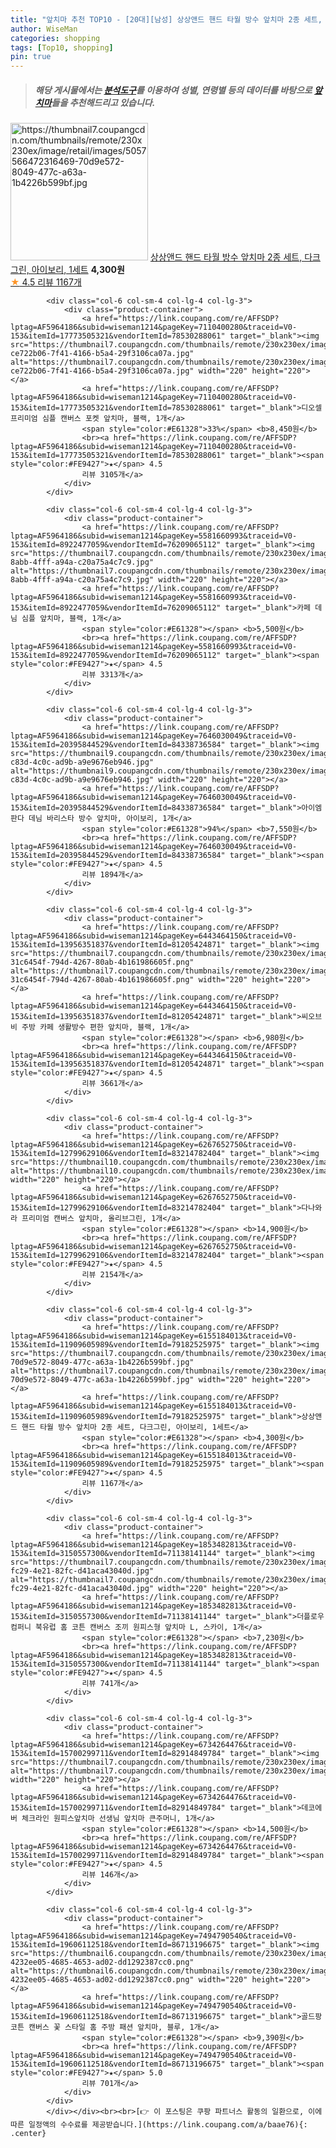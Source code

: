 ```yaml
---
title: "앞치마 추천 TOP10 - [20대][남성] 상상앤드 핸드 타월 방수 앞치마 2종 세트, 다크그린, 아이보리, 1세트"
author: WiseMan
categories: shopping
tags: [Top10, shopping]
pin: true
---
```


> ##### 해당 게시물에서는 [**분석도구**](https://itemscout.io/)를 이용하여 **성별**, **연령별** 등의 데이터를 바탕으로 [**앞치마**](https://link.coupang.com/a/baae76)들을 추천해드리고 있습니다.
<div class="container"><div class="row">
            <div class="col-6 col-sm-4 col-lg-4 col-lg-3">
                <div class="product-container">
                    <a href="https://link.coupang.com/re/AFFSDP?lptag=AF5964186&subid=wiseman1214&pageKey=6155184013&traceid=V0-153&itemId=11909605989&vendorItemId=79182525975" target="_blank"><img src="https://thumbnail7.coupangcdn.com/thumbnails/remote/230x230ex/image/retail/images/5057566472316469-70d9e572-8049-477c-a63a-1b4226b599bf.jpg" alt="https://thumbnail7.coupangcdn.com/thumbnails/remote/230x230ex/image/retail/images/5057566472316469-70d9e572-8049-477c-a63a-1b4226b599bf.jpg" width="220" height="220"></a>
                    <a href="https://link.coupang.com/re/AFFSDP?lptag=AF5964186&subid=wiseman1214&pageKey=6155184013&traceid=V0-153&itemId=11909605989&vendorItemId=79182525975" target="_blank">상상앤드 핸드 타월 방수 앞치마 2종 세트, 다크그린, 아이보리, 1세트</a>
                    <span style="color:#E61328"></span> <b>4,300원</b>
                    <br><a href="https://link.coupang.com/re/AFFSDP?lptag=AF5964186&subid=wiseman1214&pageKey=6155184013&traceid=V0-153&itemId=11909605989&vendorItemId=79182525975" target="_blank"><span style="color:#FE9427">★</span> 4.5
                    리뷰 1167개</a>
                </div>
            </div>
            
            <div class="col-6 col-sm-4 col-lg-4 col-lg-3">
                <div class="product-container">
                    <a href="https://link.coupang.com/re/AFFSDP?lptag=AF5964186&subid=wiseman1214&pageKey=7110400280&traceid=V0-153&itemId=17773505321&vendorItemId=78530288061" target="_blank"><img src="https://thumbnail7.coupangcdn.com/thumbnails/remote/230x230ex/image/retail/images/9520408818532247-ce722b06-7f41-4166-b5a4-29f3106ca07a.jpg" alt="https://thumbnail7.coupangcdn.com/thumbnails/remote/230x230ex/image/retail/images/9520408818532247-ce722b06-7f41-4166-b5a4-29f3106ca07a.jpg" width="220" height="220"></a>
                    <a href="https://link.coupang.com/re/AFFSDP?lptag=AF5964186&subid=wiseman1214&pageKey=7110400280&traceid=V0-153&itemId=17773505321&vendorItemId=78530288061" target="_blank">디오셀 프리미엄 심플 캔버스 포켓 앞치마, 블랙, 1개</a>
                    <span style="color:#E61328">33%</span> <b>8,450원</b>
                    <br><a href="https://link.coupang.com/re/AFFSDP?lptag=AF5964186&subid=wiseman1214&pageKey=7110400280&traceid=V0-153&itemId=17773505321&vendorItemId=78530288061" target="_blank"><span style="color:#FE9427">★</span> 4.5
                    리뷰 3105개</a>
                </div>
            </div>
            
            <div class="col-6 col-sm-4 col-lg-4 col-lg-3">
                <div class="product-container">
                    <a href="https://link.coupang.com/re/AFFSDP?lptag=AF5964186&subid=wiseman1214&pageKey=5581660993&traceid=V0-153&itemId=8922477059&vendorItemId=76209065112" target="_blank"><img src="https://thumbnail7.coupangcdn.com/thumbnails/remote/230x230ex/image/retail/images/2021/05/27/18/1/c21284c0-8abb-4fff-a94a-c20a75a4c7c9.jpg" alt="https://thumbnail7.coupangcdn.com/thumbnails/remote/230x230ex/image/retail/images/2021/05/27/18/1/c21284c0-8abb-4fff-a94a-c20a75a4c7c9.jpg" width="220" height="220"></a>
                    <a href="https://link.coupang.com/re/AFFSDP?lptag=AF5964186&subid=wiseman1214&pageKey=5581660993&traceid=V0-153&itemId=8922477059&vendorItemId=76209065112" target="_blank">카페 데님 심플 앞치마, 블랙, 1개</a>
                    <span style="color:#E61328"></span> <b>5,500원</b>
                    <br><a href="https://link.coupang.com/re/AFFSDP?lptag=AF5964186&subid=wiseman1214&pageKey=5581660993&traceid=V0-153&itemId=8922477059&vendorItemId=76209065112" target="_blank"><span style="color:#FE9427">★</span> 4.5
                    리뷰 3313개</a>
                </div>
            </div>
            
            <div class="col-6 col-sm-4 col-lg-4 col-lg-3">
                <div class="product-container">
                    <a href="https://link.coupang.com/re/AFFSDP?lptag=AF5964186&subid=wiseman1214&pageKey=7646030049&traceid=V0-153&itemId=20395844529&vendorItemId=84338736584" target="_blank"><img src="https://thumbnail9.coupangcdn.com/thumbnails/remote/230x230ex/image/retail/images/2022/12/16/15/3/2fcf9923-c83d-4c0c-ad9b-a9e9676eb946.jpg" alt="https://thumbnail9.coupangcdn.com/thumbnails/remote/230x230ex/image/retail/images/2022/12/16/15/3/2fcf9923-c83d-4c0c-ad9b-a9e9676eb946.jpg" width="220" height="220"></a>
                    <a href="https://link.coupang.com/re/AFFSDP?lptag=AF5964186&subid=wiseman1214&pageKey=7646030049&traceid=V0-153&itemId=20395844529&vendorItemId=84338736584" target="_blank">아이엠판다 데님 바리스타 방수 앞치마, 아이보리, 1개</a>
                    <span style="color:#E61328">94%</span> <b>7,550원</b>
                    <br><a href="https://link.coupang.com/re/AFFSDP?lptag=AF5964186&subid=wiseman1214&pageKey=7646030049&traceid=V0-153&itemId=20395844529&vendorItemId=84338736584" target="_blank"><span style="color:#FE9427">★</span> 4.5
                    리뷰 1894개</a>
                </div>
            </div>
            
            <div class="col-6 col-sm-4 col-lg-4 col-lg-3">
                <div class="product-container">
                    <a href="https://link.coupang.com/re/AFFSDP?lptag=AF5964186&subid=wiseman1214&pageKey=6443464150&traceid=V0-153&itemId=13956351837&vendorItemId=81205424871" target="_blank"><img src="https://thumbnail7.coupangcdn.com/thumbnails/remote/230x230ex/image/retail/images/470709608658269-31c6454f-794d-4267-80ab-4b161986605f.png" alt="https://thumbnail7.coupangcdn.com/thumbnails/remote/230x230ex/image/retail/images/470709608658269-31c6454f-794d-4267-80ab-4b161986605f.png" width="220" height="220"></a>
                    <a href="https://link.coupang.com/re/AFFSDP?lptag=AF5964186&subid=wiseman1214&pageKey=6443464150&traceid=V0-153&itemId=13956351837&vendorItemId=81205424871" target="_blank">씨오브비 주방 카페 생활방수 편한 앞치마, 블랙, 1개</a>
                    <span style="color:#E61328"></span> <b>6,980원</b>
                    <br><a href="https://link.coupang.com/re/AFFSDP?lptag=AF5964186&subid=wiseman1214&pageKey=6443464150&traceid=V0-153&itemId=13956351837&vendorItemId=81205424871" target="_blank"><span style="color:#FE9427">★</span> 4.5
                    리뷰 3661개</a>
                </div>
            </div>
            
            <div class="col-6 col-sm-4 col-lg-4 col-lg-3">
                <div class="product-container">
                    <a href="https://link.coupang.com/re/AFFSDP?lptag=AF5964186&subid=wiseman1214&pageKey=6267652750&traceid=V0-153&itemId=12799629106&vendorItemId=83214782404" target="_blank"><img src="https://thumbnail10.coupangcdn.com/thumbnails/remote/230x230ex/image/vendor_inventory/1e36/abe544aab578fd88eebf8ef8dae887f12f4247d3d4dd631700a5f64c46c5.jpg" alt="https://thumbnail10.coupangcdn.com/thumbnails/remote/230x230ex/image/vendor_inventory/1e36/abe544aab578fd88eebf8ef8dae887f12f4247d3d4dd631700a5f64c46c5.jpg" width="220" height="220"></a>
                    <a href="https://link.coupang.com/re/AFFSDP?lptag=AF5964186&subid=wiseman1214&pageKey=6267652750&traceid=V0-153&itemId=12799629106&vendorItemId=83214782404" target="_blank">다나와라 프리미엄 캔버스 앞치마, 올리브그린, 1개</a>
                    <span style="color:#E61328"></span> <b>14,900원</b>
                    <br><a href="https://link.coupang.com/re/AFFSDP?lptag=AF5964186&subid=wiseman1214&pageKey=6267652750&traceid=V0-153&itemId=12799629106&vendorItemId=83214782404" target="_blank"><span style="color:#FE9427">★</span> 4.5
                    리뷰 2154개</a>
                </div>
            </div>
            
            <div class="col-6 col-sm-4 col-lg-4 col-lg-3">
                <div class="product-container">
                    <a href="https://link.coupang.com/re/AFFSDP?lptag=AF5964186&subid=wiseman1214&pageKey=6155184013&traceid=V0-153&itemId=11909605989&vendorItemId=79182525975" target="_blank"><img src="https://thumbnail7.coupangcdn.com/thumbnails/remote/230x230ex/image/retail/images/5057566472316469-70d9e572-8049-477c-a63a-1b4226b599bf.jpg" alt="https://thumbnail7.coupangcdn.com/thumbnails/remote/230x230ex/image/retail/images/5057566472316469-70d9e572-8049-477c-a63a-1b4226b599bf.jpg" width="220" height="220"></a>
                    <a href="https://link.coupang.com/re/AFFSDP?lptag=AF5964186&subid=wiseman1214&pageKey=6155184013&traceid=V0-153&itemId=11909605989&vendorItemId=79182525975" target="_blank">상상앤드 핸드 타월 방수 앞치마 2종 세트, 다크그린, 아이보리, 1세트</a>
                    <span style="color:#E61328"></span> <b>4,300원</b>
                    <br><a href="https://link.coupang.com/re/AFFSDP?lptag=AF5964186&subid=wiseman1214&pageKey=6155184013&traceid=V0-153&itemId=11909605989&vendorItemId=79182525975" target="_blank"><span style="color:#FE9427">★</span> 4.5
                    리뷰 1167개</a>
                </div>
            </div>
            
            <div class="col-6 col-sm-4 col-lg-4 col-lg-3">
                <div class="product-container">
                    <a href="https://link.coupang.com/re/AFFSDP?lptag=AF5964186&subid=wiseman1214&pageKey=1853482813&traceid=V0-153&itemId=3150557300&vendorItemId=71138141144" target="_blank"><img src="https://thumbnail7.coupangcdn.com/thumbnails/remote/230x230ex/image/retail/images/2020/07/21/16/1/38931e87-fc29-4e21-82fc-d41aca43040d.jpg" alt="https://thumbnail7.coupangcdn.com/thumbnails/remote/230x230ex/image/retail/images/2020/07/21/16/1/38931e87-fc29-4e21-82fc-d41aca43040d.jpg" width="220" height="220"></a>
                    <a href="https://link.coupang.com/re/AFFSDP?lptag=AF5964186&subid=wiseman1214&pageKey=1853482813&traceid=V0-153&itemId=3150557300&vendorItemId=71138141144" target="_blank">더플로우컴퍼니 북유럽 홈 코튼 캔버스 조끼 원피스형 앞치마 L, 스카이, 1개</a>
                    <span style="color:#E61328"></span> <b>7,230원</b>
                    <br><a href="https://link.coupang.com/re/AFFSDP?lptag=AF5964186&subid=wiseman1214&pageKey=1853482813&traceid=V0-153&itemId=3150557300&vendorItemId=71138141144" target="_blank"><span style="color:#FE9427">★</span> 4.5
                    리뷰 741개</a>
                </div>
            </div>
            
            <div class="col-6 col-sm-4 col-lg-4 col-lg-3">
                <div class="product-container">
                    <a href="https://link.coupang.com/re/AFFSDP?lptag=AF5964186&subid=wiseman1214&pageKey=6734264476&traceid=V0-153&itemId=15700299711&vendorItemId=82914849784" target="_blank"><img src="https://thumbnail7.coupangcdn.com/thumbnails/remote/230x230ex/image/vendor_inventory/1379/5476b9a4377c2313806abc0f4fceba4726a5ddc80eb86828a5088ea3f58f.jpg" alt="https://thumbnail7.coupangcdn.com/thumbnails/remote/230x230ex/image/vendor_inventory/1379/5476b9a4377c2313806abc0f4fceba4726a5ddc80eb86828a5088ea3f58f.jpg" width="220" height="220"></a>
                    <a href="https://link.coupang.com/re/AFFSDP?lptag=AF5964186&subid=wiseman1214&pageKey=6734264476&traceid=V0-153&itemId=15700299711&vendorItemId=82914849784" target="_blank">데코에버 체크라인 원피스앞치마 선생님 앞치마 큰주머니, 1개</a>
                    <span style="color:#E61328"></span> <b>14,500원</b>
                    <br><a href="https://link.coupang.com/re/AFFSDP?lptag=AF5964186&subid=wiseman1214&pageKey=6734264476&traceid=V0-153&itemId=15700299711&vendorItemId=82914849784" target="_blank"><span style="color:#FE9427">★</span> 4.5
                    리뷰 146개</a>
                </div>
            </div>
            
            <div class="col-6 col-sm-4 col-lg-4 col-lg-3">
                <div class="product-container">
                    <a href="https://link.coupang.com/re/AFFSDP?lptag=AF5964186&subid=wiseman1214&pageKey=7494790540&traceid=V0-153&itemId=19606112518&vendorItemId=86713196675" target="_blank"><img src="https://thumbnail6.coupangcdn.com/thumbnails/remote/230x230ex/image/retail/images/339152419211771-4232ee05-4685-4653-ad02-dd1292387cc0.png" alt="https://thumbnail6.coupangcdn.com/thumbnails/remote/230x230ex/image/retail/images/339152419211771-4232ee05-4685-4653-ad02-dd1292387cc0.png" width="220" height="220"></a>
                    <a href="https://link.coupang.com/re/AFFSDP?lptag=AF5964186&subid=wiseman1214&pageKey=7494790540&traceid=V0-153&itemId=19606112518&vendorItemId=86713196675" target="_blank">골드팡 코튼 캔버스 꽃 스타일 홈 주방 패션 앞치마, 블루, 1개</a>
                    <span style="color:#E61328"></span> <b>9,390원</b>
                    <br><a href="https://link.coupang.com/re/AFFSDP?lptag=AF5964186&subid=wiseman1214&pageKey=7494790540&traceid=V0-153&itemId=19606112518&vendorItemId=86713196675" target="_blank"><span style="color:#FE9427">★</span> 5.0
                    리뷰 701개</a>
                </div>
            </div>
            </div></div><br><br>[👉 이 포스팅은 쿠팡 파트너스 활동의 일환으로, 이에 따른 일정액의 수수료를 제공받습니다.](https://link.coupang.com/a/baae76){: .center}